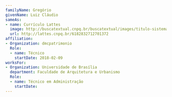```yaml
---
familyName: Gregório
givenName: Luiz Cláudio
sameAs:
- name: Currículo Lattes
  image: http://buscatextual.cnpq.br/buscatextual/images/titulo-sistema.png
  url: http://lattes.cnpq.br/6182832712701372
affiliation:
- Organization: dmcpatrimonio
  Role:
  - name: Técnico
    startDate: 2018-02-09
worksFor:
- Organization: Universidade de Brasília
  department: Faculdade de Arquitetura e Urbanismo
  Role:
  - name: Técnico em Administração
    startDate:
---
```

